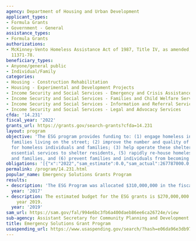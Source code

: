 ```yaml
---
agency: Department of Housing and Urban Development
applicant_types:
- Formula Grants
- Government - General
assistance_types:
- Formula Grants
authorizations:
- McKinney-Vento Homeless Assistance Act of 1987, Title IV, as amended, 42 U.S.C.
  11371-78.
beneficiary_types:
- Anyone/general public
- Individual/Family
categories:
- Housing - Construction Rehabilitation
- Housing - Experimental and Development Projects
- Income Security and Social Services - Emergency and Crisis Assistance
- Income Security and Social Services - Families and Child Welfare Services
- Income Security and Social Services - Information and Referral Services
- Income Security and Social Services - Legal and Advocacy Services
cfda: '14.231'
fiscal_year: '2022'
grants_url: https://grants.gov/search-grants?cfda=14.231
layout: program
objective: 'The ESG program provides funding to: (1) engage homeless individuals and
  families living on the street; (2) improve the number and quality of emergency shelters
  for homeless individuals and families; (3) help operate these shelters; (4) provide
  essential services to shelter residents, (5) rapidly re-house homeless individuals
  and families, and (6) prevent families and individuals from becoming homeless.'
obligations: '[{"x":"2022","sam_estimate":0.0,"sam_actual":267787000.0,"usa_spending_actual":214433928.53},{"x":"2023","sam_estimate":290000000.0,"sam_actual":0.0,"usa_spending_actual":373419859.95},{"x":"2024","sam_estimate":290000000.0,"sam_actual":0.0,"usa_spending_actual":262397063.26}]'
permalink: /program/14.231.html
popular_name: Emergency Solutions Grants Program
results:
- description: 'The ESG Program was allocated $310,000,000 in the fiscal year 2017. '
  year: '2017'
- description: The estimated budget for the ESG grants is $270,000,000 in the fiscal
    year 2019.
  year: '2019'
sam_url: https://sam.gov/fal/994e6bc3fb6a400daeb86ee6ca26724e/view
sub-agency: Assistant Secretary for Community Planning and Development
title: Emergency Solutions Grant Program
usaspending_url: https://www.usaspending.gov/search/?hash=e06da96e3db97a62458fa78f13e2f50f
---
```


